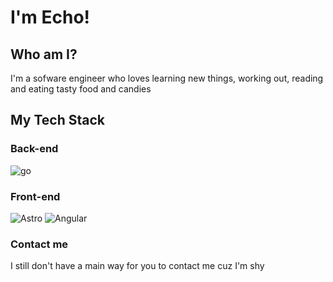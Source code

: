 
# I'm Echo!

## Who am I?

I'm a sofware engineer who loves learning new things, working out, reading and eating tasty food and candies


<!-- ![Top Langs](https://github-readme-stats.vercel.app/api/top-langs/?username=EchoFoss&layout=compact) -->

## My Tech Stack

### Back-end

![go](https://img.shields.io/badge/Go-00ADD8?style=for-the-badge&logo=go&logoColor=white)
<!-- ![kotlin](https://img.shields.io/badge/Kotlin-0095D5?&style=for-the-badge&logo=kotlin&logoColor=white)

still thinking about it still (ФωФ) -->

### Front-end
![Astro](https://img.shields.io/badge/astro-%232C2052.svg?style=for-the-badge&logo=astro&logoColor=white)
![Angular](https://img.shields.io/badge/Angular-DD0031?style=for-the-badge&logo=angular&logoColor=white)

<!-- ![Svelte](https://img.shields.io/badge/svelte-%23f1413d.svg?style=for-the-badge&logo=svelte&logoColor=white) -->
<!-- In the future wwwww -->

### Contact me

I still don't have a main way for you to contact me cuz I'm shy
